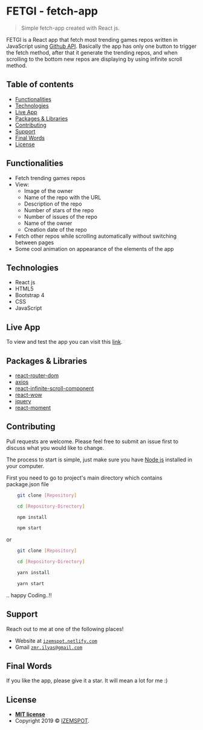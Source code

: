 # FETGI - fetch-app

> Simple fetch-app created with React js.

FETGI is a React app that fetch most trending games repos written in JavaScript using [Github API](https://developer.github.com/v3/).
Basically the app has only one button to trigger the fetch method, after that it generate the trending repos, and when scrolling to the bottom new repos are displaying by using infinite scroll method.

## Table of contents
* [Functionalities](#functionalities)
* [Technologies](#technologies)
* [Live App](#live-app)
* [Packages & Libraries](#packages-&-libraries)
* [Contributing](#contributing)
* [Support](#support)
* [Final Words](#final-words)
* [License](#license)

## Functionalities

* Fetch trending games repos
* View:
    * Image of the owner
    * Name of the repo with the URL
    * Description of the repo
    * Number of stars of the repo
    * Number of issues of the repo
    * Name of the owner
    * Creation date of the repo
* Fetch other repos while scrolling automatically without switching between pages
* Some cool animation on appearance of the elements of the app

## Technologies

* React js
* HTML5
* Bootstrap 4
* CSS
* JavaScript

## Live App

To view and test the app you can visit this [link](https://fetgiapp.netlify.com).

## Packages & Libraries

* [react-router-dom](https://www.npmjs.com/package/react-router-dom)
* [axios](https://github.com/axios/axios)
* [react-infinite-scroll-component](https://www.npmjs.com/package/react-infinite-scroll-component)
* [react-wow](https://www.npmjs.com/package/react-wow)
* [jquery](https://jquery.com/)
* [react-moment](https://www.npmjs.com/package/react-moment)

## Contributing

Pull requests are welcome. Please feel free to submit an issue first to discuss what you would like to change.

The process to start is simple, just make sure you have [Node js](https://nodejs.org/en/) installed in your computer. 

First you need to go to project's main directory which contains package.json file

```bash
    git clone [Repository]

    cd [Repository-Directory]

    npm install

    npm start
```
or
```bash
    git clone [Repository]

    cd [Repository-Directory]

    yarn install

    yarn start
```
.. happy Coding..!!



## Support

Reach out to me at one of the following places!

- Website at <a href="https://izemspot.netlify.com" target="_blank">`izemspot.netlify.com`</a>
- Gmail <a href="mailto:zmr.ilyas@gmail.com" target="_blank">`zmr.ilyas@gmail.com`</a>



## Final Words

If you like the app, please give it a star. It will mean a lot for me :)

## License

- **[MIT license](http://opensource.org/licenses/mit-license.php)**
- Copyright 2019 © <a href="https://izemspot.netlify.com" target="_blank">IZEMSPOT</a>.
